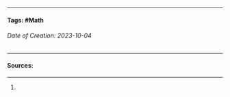 __________________________________________________________________________
#### **Tags:** #Math
###### *Date of Creation: 2023-10-04*
__________________________________________________________________________


#### Sources:
__________________________________________________________________________
1. 
